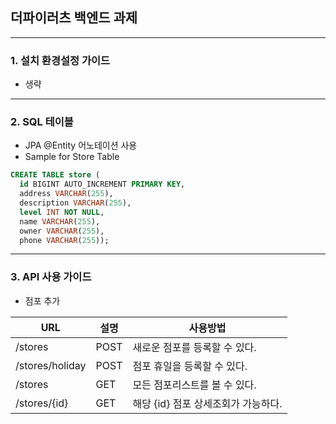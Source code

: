## 더파이러츠 백엔드 과제
___

### 1. 설치 환경설정 가이드
- 생략 
___

### 2. SQL 테이블
- JPA @Entity 어노테이션 사용
- Sample for Store Table
```SQL
CREATE TABLE store (
  id BIGINT AUTO_INCREMENT PRIMARY KEY,
  address VARCHAR(255),
  description VARCHAR(255),
  level INT NOT NULL,
  name VARCHAR(255),
  owner VARCHAR(255),
  phone VARCHAR(255));
```
___
### 3. API 사용 가이드

- 점포 추가

 URL | 설명 | 사용방법
--- | --- | ---
/stores | POST | 새로운 점포를 등록할 수 있다.
/stores/holiday | POST | 점포 휴일을 등록할 수 있다.
/stores | GET | 모든 점포리스트를 볼 수 있다.
/stores/{id} | GET | 해당 {id} 점포 상세조회가 가능하다.


